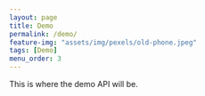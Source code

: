 ```yaml
---
layout: page
title: Demo
permalink: /demo/
feature-img: "assets/img/pexels/old-phone.jpeg"
tags: [Demo]
menu_order: 3
---
```


This is where the demo API will be. 